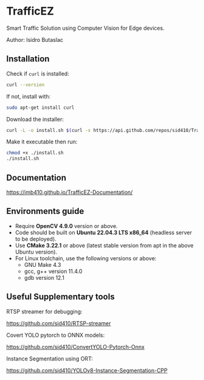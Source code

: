 # TrafficEZ

Smart Traffic Solution using Computer Vision for Edge devices.

Author: Isidro Butaslac

## Installation

Check if `curl` is installed:

```bash
curl --version
```

If not, install with:

```bash
sudo apt-get install curl
```

Download the installer:

```bash
curl -L -o install.sh $(curl -s https://api.github.com/repos/sid410/TrafficEZ/releases/latest | grep browser_download_url | grep install.sh | cut -d '"' -f 4)
```

Make it executable then run:

```bash
chmod +x ./install.sh
./install.sh
```

## Documentation

<https://imb410.github.io/TrafficEZ-Documentation/>

## Environments guide

- Require **OpenCV 4.9.0** version or above.
- Code should be built on **Ubuntu 22.04.3 LTS x86_64** (headless server to be deployed).
- Use **CMake 3.22.1** or above (latest stable version from apt in the above Ubuntu version).
- For Linux toolchain, use the following versions or above:
  - GNU Make 4.3
  - gcc, g++ version 11.4.0
  - gdb version 12.1

## Useful Supplementary tools

RTSP streamer for debugging:

<https://github.com/sid410/RTSP-streamer>

Covert YOLO pytorch to ONNX models:

<https://github.com/sid410/ConvertYOLO-Pytorch-Onnx>

Instance Segmentation using ORT:

<https://github.com/sid410/YOLOv8-Instance-Segmentation-CPP>
